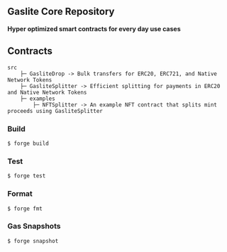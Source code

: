 ## Gaslite Core Repository

**Hyper optimized smart contracts for every day use cases**


## Contracts
```
src
    ├─ GasliteDrop -> Bulk transfers for ERC20, ERC721, and Native Network Tokens
    ├─ GasliteSplitter -> Efficient splitting for payments in ERC20 and Native Network Tokens
    ├─ examples
        ├─ NFTSplitter -> An example NFT contract that splits mint proceeds using GasliteSplitter
```

### Build

```shell
$ forge build
```

### Test

```shell
$ forge test
```

### Format

```shell
$ forge fmt
```

### Gas Snapshots

```shell
$ forge snapshot
```
